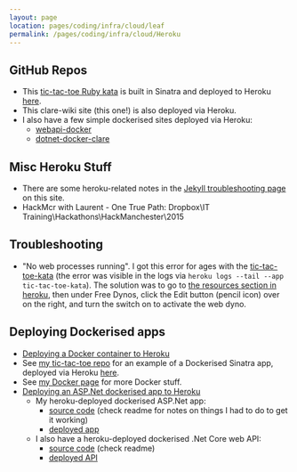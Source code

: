 ```yaml
---
layout: page
location: pages/coding/infra/cloud/leaf
permalink: /pages/coding/infra/cloud/Heroku
---
```


## GitHub Repos

- This [tic-tac-toe Ruby kata](https://github.com/claresudbery/tic-tac-toe-kata) is built in Sinatra and deployed to Heroku [here](https://tic-tac-toe-kata.herokuapp.com/tictactoe).
- This clare-wiki site (this one!) is also deployed via Heroku.
- I also have a few simple dockerised sites deployed via Heroku:
    - [webapi-docker](https://github.com/claresudbery/webapi-docker)
    - [dotnet-docker-clare](https://github.com/claresudbery/dotnet-docker-clare)

## Misc Heroku Stuff

- There are some heroku-related notes in the [Jekyll troubleshooting page](/pages/coding/webdev/jekyll/Jekyll-Troubleshooting) on this site.
- HackMcr with Laurent - One True Path: Dropbox\IT Training\Hackathons\HackManchester\2015

## Troubleshooting

- "No web processes running". I got this error for ages with the [tic-tac-toe-kata](https://tic-tac-toe-kata.herokuapp.com/tictactoe) (the error was visible in the logs via `heroku logs --tail --app tic-tac-toe-kata`). The solution was to go to [the resources section in heroku](https://dashboard.heroku.com/apps/tic-tac-toe-kata/resources), then under Free Dynos, click the Edit button (pencil icon) over on the right, and turn the switch on to activate the web dyno.

## Deploying Dockerised apps

- [Deploying a Docker container to Heroku](https://devcenter.heroku.com/articles/container-registry-and-runtime)
- See [my tic-tac-toe repo](https://github.com/claresudbery/tic-tac-toe-kata) for an example of a Dockerised Sinatra app, deployed via Heroku [here](https://tic-tac-toe-docker.herokuapp.com/tictactoe).
- See [my Docker page](/pages/coding/infra/cloud/Docker) for more Docker stuff.
- [Deploying an ASP.Net dockerised app to Heroku](https://medium.com/@vnqmai.hcmue/deploy-asp-net-core-to-heroku-for-free-using-docker-bd6d6fc161ae)
    - My heroku-deployed dockerised ASP.Net app:
        - [source code](https://github.com/claresudbery/dotnet-docker-clare) (check readme for notes on things I had to do to get it working)
        - [deployed app](https://dotnet-docker-clare.herokuapp.com/)
    - I also have a heroku-deployed dockerised .Net Core web API:
        - [source code](https://github.com/claresudbery/webapi-docker) (check readme)
        - [deployed API](https://webapi-docker.herokuapp.com/shiny)